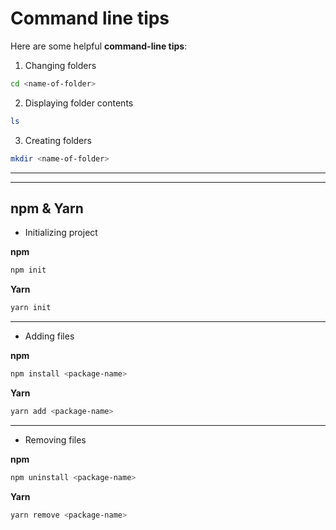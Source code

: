 # Command line tips

Here are some helpful **command-line tips**:

1. Changing folders

``` bash
cd <name-of-folder>
```

2. Displaying folder contents

``` bash
ls
```

3. Creating folders

``` bash
mkdir <name-of-folder>
```

- - -
- - -

## npm & Yarn

* Initializing project

**npm** 
``` bash
npm init
```

**Yarn**
``` bash
yarn init
```

- - -

* Adding files

**npm** 
``` bash
npm install <package-name>
```

**Yarn**
``` bash
yarn add <package-name>
```

- - -

* Removing files

**npm** 
``` bash
npm uninstall <package-name>
```

**Yarn**
``` bash
yarn remove <package-name>
```
